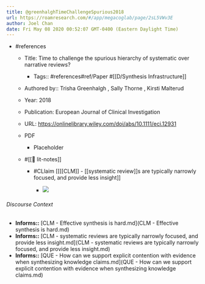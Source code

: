 ```yaml
---
title: @greenhalghTimeChallengeSpurious2018
url: https://roamresearch.com/#/app/megacoglab/page/2sL5VWv3E
author: Joel Chan
date: Fri May 08 2020 00:52:07 GMT-0400 (Eastern Daylight Time)
---
```


- #references

    - Title: Time to challenge the spurious hierarchy of systematic over narrative reviews?

        - Tags:: #references#ref/Paper #[[D/Synthesis Infrastructure]]

    - Authored by::  Trisha Greenhalgh ,  Sally Thorne ,  Kirsti Malterud

    - Year: 2018

    - Publication: European Journal of Clinical Investigation

    - URL: https://onlinelibrary.wiley.com/doi/abs/10.1111/eci.12931

    - PDF

        - Placeholder

    - #[[📝 lit-notes]]

        - #CLlaim [[[[CLM]] - [[systematic review]]s are typically narrowly focused, and provide less insight]]

            - ![](https://firebasestorage.googleapis.com/v0/b/firescript-577a2.appspot.com/o/imgs%2Fapp%2Fmegacoglab%2FFwx5u5uydK.png?alt=media&token=b5fb6497-9fb0-4f04-9b00-ddd7a5f4cd76)

###### Discourse Context

- **Informs::** [CLM - Effective synthesis is hard.md](CLM - Effective synthesis is hard.md)
- **Informs::** [CLM - systematic reviews are typically narrowly focused, and provide less insight.md](CLM - systematic reviews are typically narrowly focused, and provide less insight.md)
- **Informs::** [QUE - How can we support explicit contention with evidence when synthesizing knowledge claims.md](QUE - How can we support explicit contention with evidence when synthesizing knowledge claims.md)

